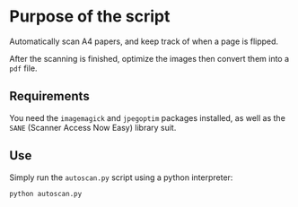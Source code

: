 # Purpose of the script
Automatically scan A4 papers, and keep track of when a page is flipped.

After the scanning is finished, optimize the images then convert them into a `pdf` file.

## Requirements
You need the `imagemagick` and `jpegoptim` packages installed, as well as the `SANE` (Scanner Access Now Easy) library suit.

## Use
Simply run the `autoscan.py` script using a python interpreter:
```bash
python autoscan.py
```
